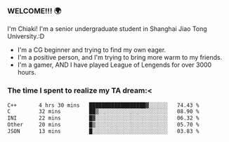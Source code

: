 ### WELCOME!!! 🌍

I'm Chiaki! I'm a senior undergraduate student in Shanghai Jiao Tong University.:D

-  I'm a CG beginner and trying to find my own eager. 
-  I'm a positive person, and I'm trying to bring more warm to my friends.
-  I'm a gamer, AND I have played League of Lengends for over 3000 hours. 

### The time I spent to realize my TA dream:<
<!--START_SECTION:waka-->

```txt
C++       4 hrs 30 mins   ██████████████████▓░░░░░░   74.43 %
C         32 mins         ██▒░░░░░░░░░░░░░░░░░░░░░░   08.90 %
INI       22 mins         █▓░░░░░░░░░░░░░░░░░░░░░░░   06.32 %
Other     20 mins         █▒░░░░░░░░░░░░░░░░░░░░░░░   05.70 %
JSON      13 mins         █░░░░░░░░░░░░░░░░░░░░░░░░   03.83 %
```

<!--END_SECTION:waka-->

<!--
**Chiaki-meow/Chiaki-meow** is a ✨ _special_ ✨ repository because its `README.md` (this file) appears on your GitHub profile.

Here are some ideas to get you started:

- 🔭 I’m currently working on ...
- 🌱 I’m currently learning ...
- 👯 I’m looking to collaborate on ...
- 🤔 I’m looking for help with ...
- 💬 Ask me about ...
- 📫 How to reach me: ...
- 😄 Pronouns: ...
- ⚡ Fun fact: ...
-->

